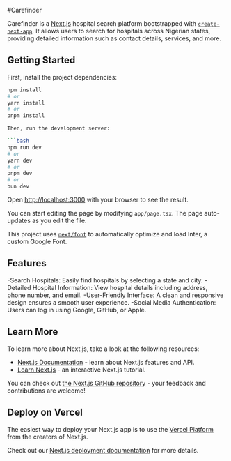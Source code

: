 #Carefinder

Carefinder is a [Next.js](https://nextjs.org/) hospital search platform bootstrapped with [`create-next-app`](https://github.com/vercel/next.js/tree/canary/packages/create-next-app).
It allows users to search for hospitals across Nigerian states, providing detailed information such as contact details, services, and more.


## Getting Started

First, install the project dependencies:

```bash
npm install
# or
yarn install
# or
pnpm install

Then, run the development server:

```bash
npm run dev
# or
yarn dev
# or
pnpm dev
# or
bun dev
```

Open [http://localhost:3000](http://localhost:3000) with your browser to see the result.

You can start editing the page by modifying `app/page.tsx`. The page auto-updates as you edit the file.

This project uses [`next/font`](https://nextjs.org/docs/basic-features/font-optimization) to automatically optimize and load Inter, a custom Google Font.

## Features
-Search Hospitals: Easily find hospitals by selecting a state and city.
-Detailed Hospital Information: View hospital details including address, phone number, and email.
-User-Friendly Interface: A clean and responsive design ensures a smooth user experience.
-Social Media Authentication: Users can log in using Google, GitHub, or Apple.

## Learn More

To learn more about Next.js, take a look at the following resources:

- [Next.js Documentation](https://nextjs.org/docs) - learn about Next.js features and API.
- [Learn Next.js](https://nextjs.org/learn) - an interactive Next.js tutorial.

You can check out [the Next.js GitHub repository](https://github.com/vercel/next.js/) - your feedback and contributions are welcome!

## Deploy on Vercel

The easiest way to deploy your Next.js app is to use the [Vercel Platform](https://vercel.com/new?utm_medium=default-template&filter=next.js&utm_source=create-next-app&utm_campaign=create-next-app-readme) from the creators of Next.js.

Check out our [Next.js deployment documentation](https://nextjs.org/docs/deployment) for more details.
